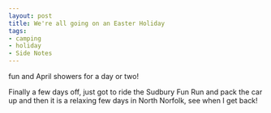 ```yaml
---
layout: post
title: We're all going on an Easter Holiday
tags:
- camping
- holiday
- Side Notes
---
```

fun and April showers for a day or two!

Finally a few days off, just got to ride the Sudbury Fun Run and pack the car up and then it is a relaxing few days in North Norfolk, see when I get back!
